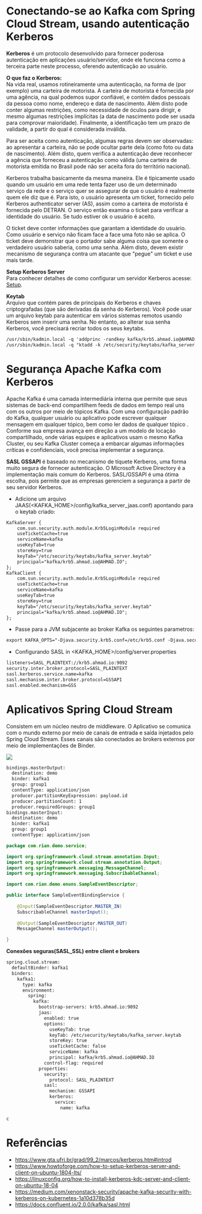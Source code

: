 # Conectando-se ao Kafka com Spring Cloud Stream, usando autenticação Kerberos

**Kerberos** é um protocolo desenvolvido para fornecer poderosa autenticação em aplicações usuário/servidor, onde ele funciona como a terceira parte neste processo, oferendo autenticação ao usuário.

**O que faz o Kerberos:** </br>
Na vida real, usamos rotineiramente uma autenticação, na forma de (por exemplo) uma carteira de motorista. A carteira de motorista é fornecida por uma agência, na qual podemos supor confiável, e contém dados pessoais da pessoa como nome, endereço e data de nascimento. Além disto pode conter algumas restrições, como necessidade de óculos para dirigir, e mesmo algumas restrições implícitas (a data de nascimento pode ser usada para comprovar maioridade). Finalmente, a identificação tem um prazo de validade, a partir do qual é considerada inválida.

Para ser aceita como autenticação, algumas regras devem ser observadas: ao apresentar a carteira, não se pode ocultar parte dela (como foto ou data de nascimento). Além disto, quem verifica a autenticação deve reconhecer a agência que forneceu a autenticação como válida (uma carteira de motorista emitida no Brasil pode não ser aceita fora do território nacional).

Kerberos trabalha basicamente da mesma maneira. Ele é tipicamente usado quando um usuário em uma rede tenta fazer uso de um determinado serviço da rede e o serviço quer se assegurar de que o usuário é realmente quem ele diz que é. Para isto, o usuário apresenta um ticket, fornecido pelo Kerberos authenticator server (AS), assim como a carteira de motorista é fornecida pelo DETRAN. O serviço então examina o ticket para verificar a identidade do usuário. Se tudo estiver ok o usuário é aceito.

O ticket deve conter informações que garantam a identidade do usuário. Como usuário e serviço não ficam face a face uma foto não se aplica. O ticket deve demonstrar que o portador sabe alguma coisa que somente o verdadeiro usuário saberia, como uma senha. Além disto, devem existir mecanismo de segurança contra um atacante que "pegue" um ticket e use mais tarde.

**Setup Kerberos Server**</br>
Para conhecer detalhes de como configurar um servidor Kerberos acesse: [Setup](https://www.howtoforge.com/how-to-setup-kerberos-server-and-client-on-ubuntu-1804-lts/).

**Keytab**</br>
Arquivo que contém pares de principais do Kerberos e chaves criptografadas (que são derivadas da senha do Kerberos). Você pode usar um arquivo keytab para autenticar em vários sistemas remotos usando Kerberos sem inserir uma senha. No entanto, ao alterar sua senha Kerberos, você precisará recriar todos os seus keytabs.

```xml
/usr/sbin/kadmin.local -q 'addprinc -randkey kafka/krb5.ahmad.io@AHMAD.IO'
/usr/sbin/kadmin.local -q "ktadd -k /etc/security/keytabs/kafka_server.keytab kafka/krb5.ahmad.io@AHMAD.IO"

```

# Segurança Apache Kafka com Kerberos
Apache Kafka é uma camada intermediária interna que permite que seus sistemas de back-end compartilhem feeds de dados em tempo real uns com os outros por meio de tópicos Kafka. Com uma configuração padrão do Kafka, qualquer usuário ou aplicativo pode escrever qualquer mensagem em qualquer tópico, bem como ler dados de qualquer tópico . Conforme sua empresa avança em direção a um modelo de locação compartilhado, onde várias equipes e aplicativos usam o mesmo Kafka Cluster, ou seu Kafka Cluster começa a embarcar algumas informações críticas e confidenciais, você precisa implementar a segurança.

**SASL GSSAPI** é baseado no mecanismo de tíquete Kerberos, uma forma muito segura de fornecer autenticação. O Microsoft Active Directory é a implementação mais comum do Kerberos. SASL/GSSAPI é uma ótima escolha, pois permite que as empresas gerenciem a segurança a partir de seu servidor Kerberos.

- Adicione um arquivo JAAS(<KAFKA_HOME>/config/kafka_server_jaas.conf) apontando para o keytab criado:

```xml
KafkaServer {
    com.sun.security.auth.module.Krb5LoginModule required
    useTicketCache=true
    serviceName=kafka
    useKeyTab=true
    storeKey=true
    keyTab="/etc/security/keytabs/kafka_server.keytab"
    principal="kafka/krb5.ahmad.io@AHMAD.IO";
};
KafkaClient {
    com.sun.security.auth.module.Krb5LoginModule required
    useTicketCache=true
    serviceName=kafka
    useKeyTab=true
    storeKey=true
    keyTab="/etc/security/keytabs/kafka_server.keytab"
    principal="kafka/krb5.ahmad.io@AHMAD.IO";
};
```
- Passe para a JVM subjacente ao broker Kafka os seguintes parametros:
```xml
export KAFKA_OPTS="-Djava.security.krb5.conf=/etc/krb5.conf -Djava.security.auth.login.config=/home/rian/kafka_2.12-2.8.0/config/kafka_server_jaas.conf"
```
- Configurando SASL in <KAFKA_HOME>/config/server.properties
```xml
listeners=SASL_PLAINTEXT://krb5.ahmad.io:9092
security.inter.broker.protocol=SASL_PLAINTEXT
sasl.kerberos.service.name=kafka
sasl.mechanism.inter.broker.protocol=GSSAPI
sasl.enabled.mechanism=GSS
```


# Aplicativos Spring Cloud Stream
Consistem em um núcleo neutro de middleware. O Aplicativo se comunica com o mundo externo por meio de canais de entrada e saída injetados pelo Spring Cloud Stream. Esses canais são conectados ao brokers externos por meio de implementações de Binder.

![](https://docs.spring.io/spring-cloud-stream/docs/1.0.0.RC1/reference/html/images/SCSt-with-binder.png)

```xml
bindings.masterOutput:
  destination: demo
  binder: kafka1
  group: group1
  contentType: application/json
  producer.partitionKeyExpression: payload.id
  producer.partitionCount: 1
  producer.requiredGroups: group1
bindings.masterInput:
  destination: demo
  binder: kafka1
  group: group1
  contentType: application/json

```
```java
package com.rian.demo.service;

import org.springframework.cloud.stream.annotation.Input;
import org.springframework.cloud.stream.annotation.Output;
import org.springframework.messaging.MessageChannel;
import org.springframework.messaging.SubscribableChannel;

import com.rian.demo.enuns.SampleEventDescriptor;

public interface SampleEventBindingService {
	
	@Input(SampleEventDescriptor.MASTER_IN)
	SubscribableChannel masterInput();
	
	@Output(SampleEventDescriptor.MASTER_OUT)
	MessageChannel masterOutput();

}
```
**Conexões seguras(SASL_SSL) entre client e brokers**
```xml
spring.cloud.stream:
  defaultBinder: kafka1
  binders:
    kafka1:
      type: kafka
      environment:
        spring:
          kafka:
            bootstrap-servers: krb5.ahmad.io:9092
            jaas:
              enabled: true
              options:
                useKeyTab: true
                keyTab: /etc/security/keytabs/kafka_server.keytab
                storeKey: true
                useTicketCache: false
                serviceName: kafka
                principal: kafka/krb5.ahmad.io@AHMAD.IO
              control-flag: required
            properties:
              security:
                protocol: SASL_PLAINTEXT
              sasl:
                mechanism: GSSAPI
                kerberos:
                  service:
                    name: kafka
```
```xml
c
```


# Referências
* https://www.gta.ufrj.br/grad/99_2/marcos/kerberos.htm#introd
* https://www.howtoforge.com/how-to-setup-kerberos-server-and-client-on-ubuntu-1804-lts/
* https://linuxconfig.org/how-to-install-kerberos-kdc-server-and-client-on-ubuntu-18-04
* https://medium.com/xenonstack-security/apache-kafka-security-with-kerberos-on-kubernetes-1a10d378b35d
* https://docs.confluent.io/2.0.0/kafka/sasl.html

